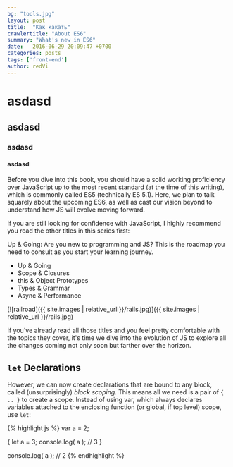 ```yaml
---
bg: "tools.jpg"
layout: post
title:  "Как какать"
crawlertitle: "About ES6"
summary: "What's new in ES6"
date:   2016-06-29 20:09:47 +0700
categories: posts
tags: ['front-end']
author: redVi
---
```


# asdasd
## asdasd
### asdasd
#### asdasd

Before you dive into this book, you should have a solid working proficiency over JavaScript up to the most recent standard (at the time of this writing), which is commonly called ES5 (technically ES 5.1). Here, we plan to talk squarely about the upcoming ES6, as well as cast our vision beyond to understand how JS will evolve moving forward.

If you are still looking for confidence with JavaScript, I highly recommend you read the other titles in this series first:

Up & Going: Are you new to programming and JS? This is the roadmap you need to consult as you start your learning journey.

- Up & Going
- Scope & Closures
- this & Object Prototypes
- Types & Grammar
- Async & Performance

[![railroad]({{ site.images | relative_url }}/rails.jpg)]({{ site.images | relative_url }}/rails.jpg)

If you've already read all those titles and you feel pretty comfortable with the topics they cover, it's time we dive into the evolution of JS to explore all the changes coming not only soon but farther over the horizon.

## `let` Declarations

However, we can now create declarations that are bound to any block, called (unsurprisingly) *block scoping*. This means all we need is a pair of `{ .. }` to create a scope. Instead of using var, which always declares variables attached to the enclosing function (or global, if top level) scope, use `let`:

{% highlight js %}
var a = 2;

{
    let a = 3;
    console.log( a );   // 3
}

console.log( a );       // 2
{% endhighlight %}
